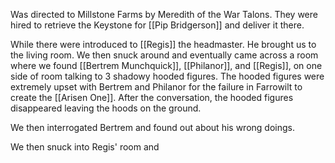 Was directed to Millstone Farms by Meredith of the War Talons. They were hired to retrieve the Keystone for [[Pip Bridgerson]] and deliver it there. 

While there were introduced to [[Regis]] the headmaster. He brought us to the living room. We then snuck around and eventually came across a room where we found [[Bertrem Munchquick]], [[Philanor]], and [[Regis]], on one side of room talking to 3 shadowy hooded figures. The hooded figures were extremely upset with Bertrem and Philanor for the failure in Farrowilt to create the [[Arisen One]]. After the conversation, the hooded figures disappeared leaving the hoods on the ground.

We then interrogated Bertrem and found out about his wrong doings.

We then snuck into Regis' room and 